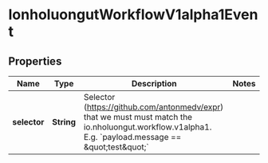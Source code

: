 

# IonholuongutWorkflowV1alpha1Event


## Properties

Name | Type | Description | Notes
------------ | ------------- | ------------- | -------------
**selector** | **String** | Selector (https://github.com/antonmedv/expr) that we must must match the io.nholuongut.workflow.v1alpha1. E.g. &#x60;payload.message &#x3D;&#x3D; \&quot;test\&quot;&#x60; | 



